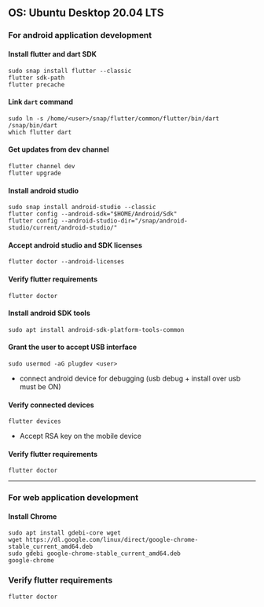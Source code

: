 ## OS: Ubuntu Desktop 20.04 LTS

### For android application development

#### Install flutter and dart SDK

```
sudo snap install flutter --classic
flutter sdk-path
flutter precache
```


#### Link `dart` command

```
sudo ln -s /home/<user>/snap/flutter/common/flutter/bin/dart /snap/bin/dart
which flutter dart
```


#### Get updates from dev channel

```
flutter channel dev
flutter upgrade
```


#### Install android studio

```
sudo snap install android-studio --classic
flutter config --android-sdk="$HOME/Android/Sdk"
flutter config --android-studio-dir="/snap/android-studio/current/android-studio/"
```


#### Accept android studio and SDK licenses

`flutter doctor --android-licenses`


#### Verify flutter requirements

`flutter doctor`


#### Install android SDK tools

`sudo apt install android-sdk-platform-tools-common`


#### Grant the user to accept USB interface

`sudo usermod -aG plugdev <user>`


- connect android device for debugging (usb debug + install over usb must be ON)


#### Verify connected devices

`flutter devices`


- Accept RSA key on the mobile device


#### Verify flutter requirements

`flutter doctor`

---

### For web application development

#### Install Chrome

```
sudo apt install gdebi-core wget
wget https://dl.google.com/linux/direct/google-chrome-stable_current_amd64.deb
sudo gdebi google-chrome-stable_current_amd64.deb
google-chrome
```

### Verify flutter requirements

`flutter doctor`
